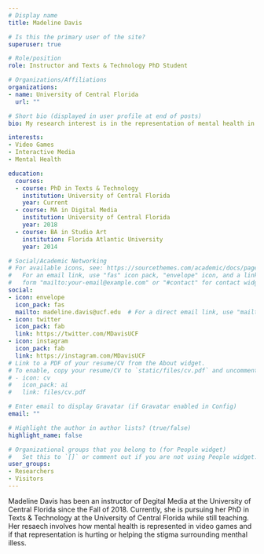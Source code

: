 ```yaml
---
# Display name
title: Madeline Davis

# Is this the primary user of the site?
superuser: true

# Role/position
role: Instructor and Texts & Technology PhD Student

# Organizations/Affiliations
organizations:
- name: University of Central Florida
  url: ""

# Short bio (displayed in user profile at end of posts)
bio: My research interest is in the representation of mental health in video games.

interests:
- Video Games
- Interactive Media
- Mental Health

education:
  courses:
  - course: PhD in Texts & Technology
    institution: University of Central Florida
    year: Current
  - course: MA in Digital Media
    institution: University of Central Florida
    year: 2018
  - course: BA in Studio Art
    institution: Florida Atlantic University
    year: 2014

# Social/Academic Networking
# For available icons, see: https://sourcethemes.com/academic/docs/page-builder/#icons
#   For an email link, use "fas" icon pack, "envelope" icon, and a link in the
#   form "mailto:your-email@example.com" or "#contact" for contact widget.
social:
- icon: envelope
  icon_pack: fas
  mailto: madeline.davis@ucf.edu  # For a direct email link, use "mailto:test@example.org".
- icon: twitter
  icon_pack: fab
  link: https://twitter.com/MDavisUCF
- icon: instagram
  icon_pack: fab
  link: https://instagram.com/MDavisUCF
# Link to a PDF of your resume/CV from the About widget.
# To enable, copy your resume/CV to `static/files/cv.pdf` and uncomment the lines below.
# - icon: cv
#   icon_pack: ai
#   link: files/cv.pdf

# Enter email to display Gravatar (if Gravatar enabled in Config)
email: ""

# Highlight the author in author lists? (true/false)
highlight_name: false

# Organizational groups that you belong to (for People widget)
#   Set this to `[]` or comment out if you are not using People widget.
user_groups:
- Researchers
- Visitors
---
```


Madeline Davis has been an instructor of Degital Media at the University of Central Florida since the Fall of 2018. Currently, she is pursuing her PhD in Texts & Technology at the University of Central Florida while still teaching. Her resaech involves how mental health is represented in video games and if that representation is hurting or helping the stigma surrounding menthal illess.
